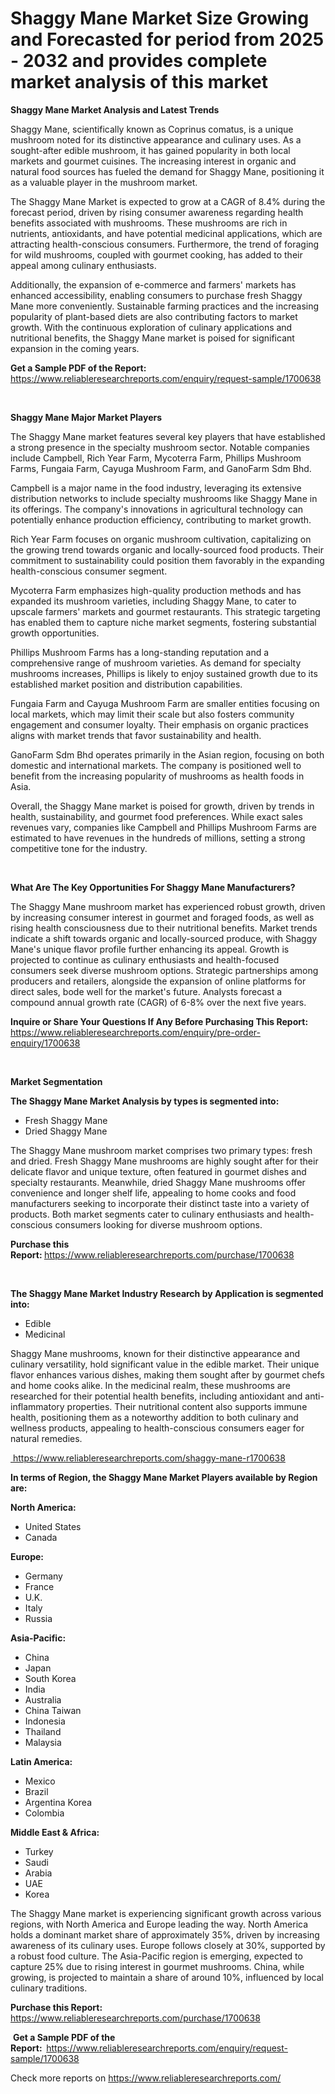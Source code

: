 <p><h1>Shaggy Mane Market Size Growing and Forecasted for period from 2025 - 2032 and provides complete market analysis of this market</h1></p><p><strong>Shaggy Mane Market Analysis and Latest Trends</strong></p>
<p><p>Shaggy Mane, scientifically known as Coprinus comatus, is a unique mushroom noted for its distinctive appearance and culinary uses. As a sought-after edible mushroom, it has gained popularity in both local markets and gourmet cuisines. The increasing interest in organic and natural food sources has fueled the demand for Shaggy Mane, positioning it as a valuable player in the mushroom market.</p><p>The Shaggy Mane Market is expected to grow at a CAGR of 8.4% during the forecast period, driven by rising consumer awareness regarding health benefits associated with mushrooms. These mushrooms are rich in nutrients, antioxidants, and have potential medicinal applications, which are attracting health-conscious consumers. Furthermore, the trend of foraging for wild mushrooms, coupled with gourmet cooking, has added to their appeal among culinary enthusiasts.</p><p>Additionally, the expansion of e-commerce and farmers' markets has enhanced accessibility, enabling consumers to purchase fresh Shaggy Mane more conveniently. Sustainable farming practices and the increasing popularity of plant-based diets are also contributing factors to market growth. With the continuous exploration of culinary applications and nutritional benefits, the Shaggy Mane market is poised for significant expansion in the coming years.</p></p>
<p><strong>Get a Sample PDF of the Report:&nbsp;</strong> <a href="https://www.reliableresearchreports.com/enquiry/request-sample/1700638?utm_campaign=2746&utm_medium=2&utm_source=Github&utm_content=ia&utm_term=28022025&utm_id=shaggy-mane">https://www.reliableresearchreports.com/enquiry/request-sample/1700638</a></p>
<p>&nbsp;</p>
<p><strong>Shaggy Mane Major Market Players</strong></p>
<p><p>The Shaggy Mane market features several key players that have established a strong presence in the specialty mushroom sector. Notable companies include Campbell, Rich Year Farm, Mycoterra Farm, Phillips Mushroom Farms, Fungaia Farm, Cayuga Mushroom Farm, and GanoFarm Sdm Bhd. </p><p>Campbell is a major name in the food industry, leveraging its extensive distribution networks to include specialty mushrooms like Shaggy Mane in its offerings. The company's innovations in agricultural technology can potentially enhance production efficiency, contributing to market growth.</p><p>Rich Year Farm focuses on organic mushroom cultivation, capitalizing on the growing trend towards organic and locally-sourced food products. Their commitment to sustainability could position them favorably in the expanding health-conscious consumer segment.</p><p>Mycoterra Farm emphasizes high-quality production methods and has expanded its mushroom varieties, including Shaggy Mane, to cater to upscale farmers' markets and gourmet restaurants. This strategic targeting has enabled them to capture niche market segments, fostering substantial growth opportunities.</p><p>Phillips Mushroom Farms has a long-standing reputation and a comprehensive range of mushroom varieties. As demand for specialty mushrooms increases, Phillips is likely to enjoy sustained growth due to its established market position and distribution capabilities.</p><p>Fungaia Farm and Cayuga Mushroom Farm are smaller entities focusing on local markets, which may limit their scale but also fosters community engagement and consumer loyalty. Their emphasis on organic practices aligns with market trends that favor sustainability and health.</p><p>GanoFarm Sdm Bhd operates primarily in the Asian region, focusing on both domestic and international markets. The company is positioned well to benefit from the increasing popularity of mushrooms as health foods in Asia.</p><p>Overall, the Shaggy Mane market is poised for growth, driven by trends in health, sustainability, and gourmet food preferences. While exact sales revenues vary, companies like Campbell and Phillips Mushroom Farms are estimated to have revenues in the hundreds of millions, setting a strong competitive tone for the industry.</p></p>
<p>&nbsp;</p>
<p><strong>What Are The Key Opportunities For Shaggy Mane Manufacturers?</strong></p>
<p><p>The Shaggy Mane mushroom market has experienced robust growth, driven by increasing consumer interest in gourmet and foraged foods, as well as rising health consciousness due to their nutritional benefits. Market trends indicate a shift towards organic and locally-sourced produce, with Shaggy Mane's unique flavor profile further enhancing its appeal. Growth is projected to continue as culinary enthusiasts and health-focused consumers seek diverse mushroom options. Strategic partnerships among producers and retailers, alongside the expansion of online platforms for direct sales, bode well for the market's future. Analysts forecast a compound annual growth rate (CAGR) of 6-8% over the next five years.</p></p>
<p><strong>Inquire or Share Your Questions If Any Before Purchasing This Report:</strong> <a href="https://www.reliableresearchreports.com/enquiry/pre-order-enquiry/1700638?utm_campaign=2746&utm_medium=2&utm_source=Github&utm_content=ia&utm_term=28022025&utm_id=shaggy-mane">https://www.reliableresearchreports.com/enquiry/pre-order-enquiry/1700638</a></p>
<p>&nbsp;</p>
<p><strong>Market Segmentation</strong></p>
<p><strong>The Shaggy Mane Market Analysis by types is segmented into:</strong></p>
<p><ul><li>Fresh Shaggy Mane</li><li>Dried Shaggy Mane</li></ul></p>
<p><p>The Shaggy Mane mushroom market comprises two primary types: fresh and dried. Fresh Shaggy Mane mushrooms are highly sought after for their delicate flavor and unique texture, often featured in gourmet dishes and specialty restaurants. Meanwhile, dried Shaggy Mane mushrooms offer convenience and longer shelf life, appealing to home cooks and food manufacturers seeking to incorporate their distinct taste into a variety of products. Both market segments cater to culinary enthusiasts and health-conscious consumers looking for diverse mushroom options.</p></p>
<p><strong>Purchase this Report:&nbsp;</strong><a href="https://www.reliableresearchreports.com/purchase/1700638?utm_campaign=2746&utm_medium=2&utm_source=Github&utm_content=ia&utm_term=28022025&utm_id=shaggy-mane">https://www.reliableresearchreports.com/purchase/1700638</a></p>
<p>&nbsp;</p>
<p><strong>The Shaggy Mane Market Industry Research by Application is segmented into:</strong></p>
<p><ul><li>Edible</li><li>Medicinal</li></ul></p>
<p><p>Shaggy Mane mushrooms, known for their distinctive appearance and culinary versatility, hold significant value in the edible market. Their unique flavor enhances various dishes, making them sought after by gourmet chefs and home cooks alike. In the medicinal realm, these mushrooms are researched for their potential health benefits, including antioxidant and anti-inflammatory properties. Their nutritional content also supports immune health, positioning them as a noteworthy addition to both culinary and wellness products, appealing to health-conscious consumers eager for natural remedies.</p></p>
<p><a href="https://www.reliableresearchreports.com/shaggy-mane-r1700638?utm_campaign=2746&utm_medium=2&utm_source=Github&utm_content=ia&utm_term=28022025&utm_id=shaggy-mane">&nbsp;https://www.reliableresearchreports.com/shaggy-mane-r1700638</a></p>
<p><strong>In terms of Region, the Shaggy Mane Market Players available by Region are:</strong></p>
<p>
    <p> <strong> North America: </strong>
        <ul>
            <li>United States</li>
            <li>Canada</li>
        </ul>
        </p> 
    <p> <strong> Europe: </strong>
        <ul>
            <li>Germany</li>
            <li>France</li>
            <li>U.K.</li>
            <li>Italy</li>
            <li>Russia</li>
        </ul>
        </p> 
    <p> <strong> Asia-Pacific: </strong>
        <ul>
            <li>China</li>
            <li>Japan</li>
            <li>South Korea</li>
            <li>India</li>
            <li>Australia</li>
            <li>China Taiwan</li>
            <li>Indonesia</li>
            <li>Thailand</li>
            <li>Malaysia</li>
        </ul>
        </p> 
    <p> <strong> Latin America: </strong>
        <ul>
            <li>Mexico</li>
            <li>Brazil</li>
            <li>Argentina Korea</li>
            <li>Colombia</li>
        </ul>
        </p> 
    <p> <strong> Middle East & Africa: </strong>
        <ul>
            <li>Turkey</li>
            <li>Saudi</li>
            <li>Arabia</li>
            <li>UAE</li>
            <li>Korea</li>
        </ul>
    </p>
    </p>
<p><p>The Shaggy Mane market is experiencing significant growth across various regions, with North America and Europe leading the way. North America holds a dominant market share of approximately 35%, driven by increasing awareness of its culinary uses. Europe follows closely at 30%, supported by a robust food culture. The Asia-Pacific region is emerging, expected to capture 25% due to rising interest in gourmet mushrooms. China, while growing, is projected to maintain a share of around 10%, influenced by local culinary traditions.</p></p>
<p><strong>Purchase this Report: </strong><a href="https://www.reliableresearchreports.com/purchase/1700638?utm_campaign=2746&utm_medium=2&utm_source=Github&utm_content=ia&utm_term=28022025&utm_id=shaggy-mane">https://www.reliableresearchreports.com/purchase/1700638</a></p>
<p>&nbsp;<strong>Get a Sample PDF of the Report:&nbsp;&nbsp;</strong><a href="https://www.reliableresearchreports.com/enquiry/request-sample/1700638?utm_campaign=2746&utm_medium=2&utm_source=Github&utm_content=ia&utm_term=28022025&utm_id=shaggy-mane">https://www.reliableresearchreports.com/enquiry/request-sample/1700638</a></p>
<p><strong></strong></p>
<p>Check more reports on <a href="https://www.reliableresearchreports.com/?utm_campaign=2746&utm_medium=2&utm_source=Github&utm_content=ia&utm_term=28022025&utm_id=shaggy-mane">https://www.reliableresearchreports.com/</a></p>